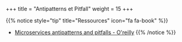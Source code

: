 +++
title = "Antipatterns et Pitfall"
weight = 15
+++

{{% notice style="tip" title="Ressources" icon="fa fa-book" %}}
- [Microservices antipatterns and pitfalls - O'reilly](https://www.oreilly.com/content/microservices-antipatterns-and-pitfalls/)
{{% /notice %}}


